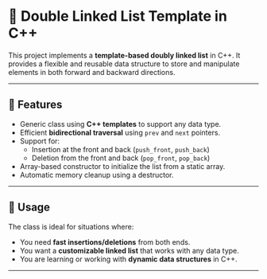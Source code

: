 # 🔁 Double Linked List Template in C++

This project implements a **template-based doubly linked list** in C++. It provides a flexible and reusable data structure to store and manipulate elements in both forward and backward directions.

---

## 📌 Features

- Generic class using **C++ templates** to support any data type.
- Efficient **bidirectional traversal** using `prev` and `next` pointers.
- Support for:
  - Insertion at the front and back (`push_front`, `push_back`)
  - Deletion from the front and back (`pop_front`, `pop_back`)
- Array-based constructor to initialize the list from a static array.
- Automatic memory cleanup using a destructor.

---

## 🚀 Usage

The class is ideal for situations where:

- You need **fast insertions/deletions** from both ends.
- You want a **customizable linked list** that works with any data type.
- You are learning or working with **dynamic data structures** in C++.

---

